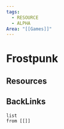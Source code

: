 ```yaml
---
tags:
  - RESOURCE
  - ALPHA
Area: "[[Games]]"
---
```


# Frostpunk


## Resources


## BackLinks

```dataview
list
from [[]]
```

